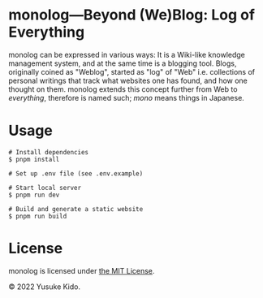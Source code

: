 # monolog—Beyond (We)Blog: Log of Everything

monolog can be expressed in various ways: It is a Wiki-like knowledge management system, and at the same time is a blogging tool.
Blogs, originally coined as "Weblog", started as "log" of "Web" i.e. collections of personal writings that track what websites one has found, and how one thought on them.
monolog extends this concept further from Web to _everything_, therefore is named such; _mono_ means things in Japanese.

# Usage

```sh-session
# Install dependencies
$ pnpm install

# Set up .env file (see .env.example)

# Start local server
$ pnpm run dev

# Build and generate a static website
$ pnpm run build
```

# License

monolog is licensed under [the MIT License](./LICENSE.txt).

©︎ 2022 Yusuke Kido.
